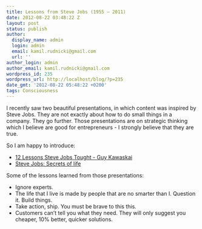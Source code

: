 ```yaml
---
title: Lessons from Steve Jobs (1955 – 2011)
date: 2012-08-22 03:48:22 Z
layout: post
status: publish
author:
  display_name: admin
  login: admin
  email: kamil.rudnicki@gmail.com
  url: ''
author_login: admin
author_email: kamil.rudnicki@gmail.com
wordpress_id: 235
wordpress_url: http://localhost/blog/?p=235
date_gmt: '2012-08-22 05:48:22 +0200'
tags: Consciousness
---
```


<p>I recently saw two beautiful presentations, in which content was inspired by Steve Jobs. They are not exactly about how to do small things in a company. They go further. Those presentations are on strategic thinking which I believe are good for entrepreneurs - I strongly believe that they are true.</p>
<p>So I am happy to introduce:</p>
<ul>
<li><a href="http://www.youtube.com/watch?v=DR_wX0EwOMM&amp;feature=related">12 Lessons Steve Jobs Tought - Guy Kawaskai</a></li>
<li><a href="http://www.siliconvalleyhistorical.org/home/steve_jobs_secrets_of_life">Steve Jobs: Secrets of life</a></li>
</ul>
<p>Some of the lessons learned from those presentations:</p>
<ul>
<li>Ignore experts.</li>
<li>The life that I live is made by people that are no smarter than I. Question it. Build things.</li>
<li>Take action, ship. You must be brave to this this.</li>
<li>Customers can&#8217;t tell you what they need. They will only suggest you cheaper, 10% better, quicker solutions.</li>
</ul>
